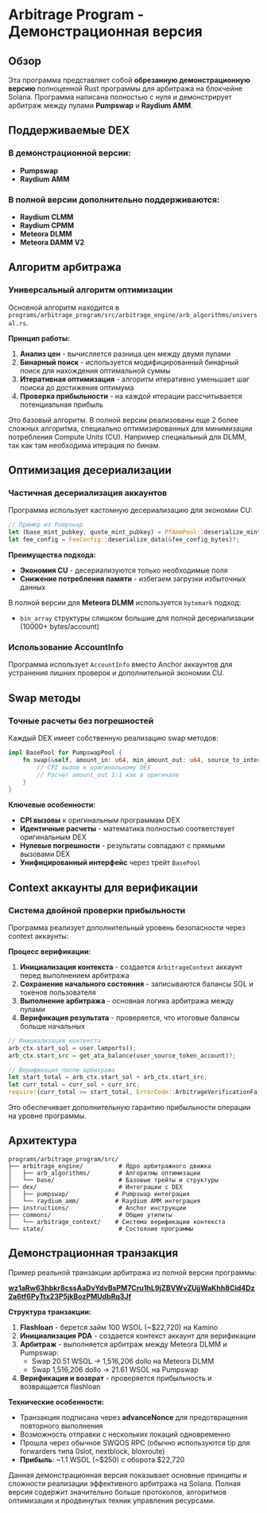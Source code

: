 # Arbitrage Program - Демонстрационная версия

## Обзор

Эта программа представляет собой **обрезанную демонстрационную версию** полноценной Rust программы для арбитража на блокчейне Solana. Программа написана полностью с нуля и демонстрирует арбитраж между пулами **Pumpswap** и **Raydium AMM**.

## Поддерживаемые DEX

### В демонстрационной версии:
- **Pumpswap**
- **Raydium AMM**

### В полной версии дополнительно поддерживаются:
- **Raydium CLMM**
- **Raydium CPMM**
- **Meteora DLMM**
- **Meteora DAMM V2**

## Алгоритм арбитража

### Универсальный алгоритм оптимизации

Основной алгоритм находится в `programs/arbitrage_program/src/arbitrage_engine/arb_algorithms/universal.rs`.

**Принцип работы:**
1. **Анализ цен** - вычисляется разница цен между двумя пулами
2. **Бинарный поиск** - используется модифицированный бинарный поиск для нахождения оптимальной суммы
3. **Итеративная оптимизация** - алгоритм итеративно уменьшает шаг поиска до достижения оптимума
4. **Проверка прибыльности** - на каждой итерации рассчитывается потенциальная прибыль

Это базовый алгоритм. В полной версии реализованы еще 2 более сложных алгоритма, специально оптимизированных для минимизации потребления Compute Units (CU). Например специальный для DLMM, так как там необходима итерация по бинам.

## Оптимизация десериализации

### Частичная десериализация аккаунтов

Программа использует кастомную десериализацию для экономии CU:

```rust
// Пример из Pumpswap
let (base_mint_pubkey, quote_mint_pubkey) = PfAmmPool::deserialize_mints(&pool_bytes)?;
let fee_config = FeeConfig::deserialize_data(&fee_config_bytes)?;
```

**Преимущества подхода:**
- **Экономия CU** - десериализуются только необходимые поля
- **Снижение потребления памяти** - избегаем загрузки избыточных данных

В полной версии для **Meteora DLMM** используется `bytemark` подход:
- `bin_array` структуры слишком большие для полной десериализации (10000+ bytes/account)

### Использование AccountInfo

Программа использует `AccountInfo` вместо Anchor аккаунтов для устранения лишних проверок и дополнительной экономии CU.

## Swap методы

### Точные расчеты без погрешностей

Каждый DEX имеет собственную реализацию swap методов:

```rust
impl BasePool for PumpswapPool {
    fn swap(&self, amount_in: u64, min_amount_out: u64, source_to_intermediate: bool) -> Result<()> {
        // CPI вызов к оригинальному DEX
        // Расчет amount_out 1:1 как в оригинале
    }
}
```

**Ключевые особенности:**
- **CPI вызовы** к оригинальным программам DEX
- **Идентичные расчеты** - математика полностью соответствует оригинальным DEX
- **Нулевые погрешности** - результаты совпадают с прямыми вызовами DEX
- **Унифицированный интерфейс** через трейт `BasePool`

## Context аккаунты для верификации

### Система двойной проверки прибыльности

Программа реализует дополнительный уровень безопасности через context аккаунты:

**Процесс верификации:**
1. **Инициализация контекста** - создается `ArbitrageContext` аккаунт перед выполнением арбитража
2. **Сохранение начального состояния** - записываются балансы SOL и токенов пользователя
3. **Выполнение арбитража** - основная логика арбитража между пулами
4. **Верификация результата** - проверяется, что итоговые балансы больше начальных

```rust
// Инициализация контекста
arb_ctx.start_sol = user.lamports();
arb_ctx.start_src = get_ata_balance(user_source_token_account)?;

// Верификация после арбитража
let start_total = arb_ctx.start_sol + arb_ctx.start_src;
let curr_total = curr_sol + curr_src;
require!(curr_total >= start_total, ErrorCode::ArbitrageVerificationFailed);
```

Это обеспечивает дополнительную гарантию прибыльности операции на уровне программы.

## Архитектура

```
programs/arbitrage_program/src/
├── arbitrage_engine/          # Ядро арбитражного движка
│   ├── arb_algorithms/        # Алгоритмы оптимизации
│   └── base/                  # Базовые трейты и структуры
├── dex/                       # Интеграции с DEX
│   ├── pumpswap/             # Pumpswap интеграция
│   └── raydium_amm/          # Raydium AMM интеграция
├── instructions/              # Anchor инструкции
├── commons/                   # Общие утилиты
│   └── arbitrage_context/    # Система верификации контекста
└── state/                     # Состояние программы
```

## Демонстрационная транзакция

Пример реальной транзакции арбитража из полной версии программы:

**[wz1aRw63hbkr8cssAaDvYdvBsPM7Cru1hL9jZBVWvZUjjWaKhh8Cid4Dz2a6tf6PyTtx23P5jkBozPMUdbRq3Jf](https://solscan.io/tx/wz1aRw63hbkr8cssAaDvYdvBsPM7Cru1hL9jZBVWvZUjjWaKhh8Cid4Dz2a6tf6PyTtx23P5jkBozPMUdbRq3Jf)**

**Структура транзакции:**
1. **Flashloan** - берется займ 100 WSOL (~$22,720) на Kamino
2. **Инициализация PDA** - создается контекст аккаунт для верификации
3. **Арбитраж** - выполняется арбитраж между Meteora DLMM и Pumpswap:
   - Swap 20.51 WSOL → 1,516,206 dollo на Meteora DLMM
   - Swap 1,516,206 dollo → 21.61 WSOL на Pumpswap
4. **Верификация и возврат** - проверяется прибыльность и возвращается flashloan

**Технические особенности:**
- Транзакция подписана через **advanceNonce** для предотвращения повторного выполнения
- Возможность отправки с нескольких локаций одновременно
- Прошла через обычное SWQOS RPC (обычно используются tip для forwarders типа 0slot, nextblock, bloxroute)
- **Прибыль**: ~1.1 WSOL (~$250) с оборота $22,720

Данная демонстрационная версия показывает основные принципы и сложности реализации эффективного арбитража на Solana. Полная версия содержит значительно больше протоколов, алгоритмов оптимизации и продвинутых техник управления ресурсами.
